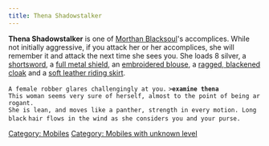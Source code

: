 ```yaml
---
title: Thena Shadowstalker
---
```


**Thena Shadowstalker** is one of [Morthan
Blacksoul](Morthan_Blacksoul "wikilink")'s accomplices. While not
initially aggressive, if you attack her or her accomplices, she will
remember it and attack the next time she sees you. She loads 8 silver, a
[shortsword](shortsword "wikilink"), a [full metal
shield](full_metal_shield "wikilink"), an [embroidered
blouse](embroidered_blouse "wikilink"), a [ragged, blackened
cloak](ragged,_blackened_cloak "wikilink") and a [soft leather riding
skirt](soft_leather_riding_skirt "wikilink").

`A female robber glares challengingly at you.`
`>`**`examine thena`**
`This woman seems very sure of herself, almost to the point of being arrogant.`
`She is lean, and moves like a panther, strength in every motion. Long black`
`hair flows in the wind as she considers you and your purse.`

[Category: Mobiles](Category:_Mobiles "wikilink") [Category: Mobiles
with unknown level](Category:_Mobiles_with_unknown_level "wikilink")